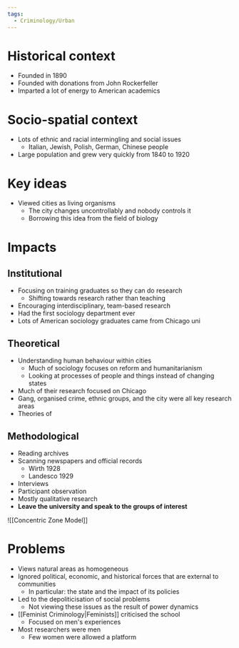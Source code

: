 ```yaml
---
tags:
  - Criminology/Urban
---
```


# Historical context
- Founded in 1890
- Founded with donations from John Rockerfeller
- Imparted a lot of energy to American academics

# Socio-spatial context
- Lots of ethnic and racial intermingling and social issues
	- Italian, Jewish, Polish, German, Chinese people
- Large population and grew very quickly from 1840 to 1920

# Key ideas
- Viewed cities as living organisms
	- The city changes uncontrollably and nobody controls it
	- Borrowing this idea from the field of biology

# Impacts
## Institutional
- Focusing on training graduates so they can do research
	- Shifting towards research rather than teaching
- Encouraging interdisciplinary, team-based research
- Had the first sociology department ever
- Lots of American sociology graduates came from Chicago uni

## Theoretical
- Understanding human behaviour within cities
	- Much of sociology focuses on reform and humanitarianism
	- Looking at processes of people and things instead of changing states
- Much of their research focused on Chicago
- Gang, organised crime, ethnic groups, and the city were all key research areas
- Theories of 

## Methodological
- Reading archives
- Scanning newspapers and official records
	- Wirth 1928
	- Landesco 1929
- Interviews
- Participant observation
- Mostly qualitative research
- <b>Leave the university and speak to the groups of interest</b>


![[Concentric Zone Model]]

# Problems
- Views natural areas as homogeneous
- Ignored political, economic, and historical forces that are external to communities
	- In particular: the state and the impact of its policies
- Led to the depoliticisation of social problems
	- Not viewing these issues as the result of power dynamics
- [[Feminist Criminology|Feminists]] criticised the school
	- Focused on men's experiences
- Most researchers were men
	- Few women were allowed a platform